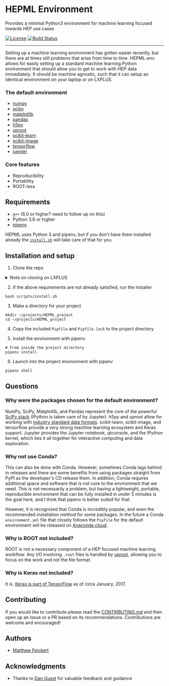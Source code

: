 # HEPML Environment

Provides a minimal Python3 environment for machine learning focused towards HEP use cases

[![License](https://img.shields.io/badge/License-BSD%203--Clause-blue.svg)](https://opensource.org/licenses/BSD-3-Clause)
[![Build Status](https://travis-ci.com/matthewfeickert/HEPML-env.svg?branch=master)](https://travis-ci.com/matthewfeickert/HEPML-env)

---

Setting up a machine learning environment has gotten easier recently, but there are at times still problems that arise from time to time. HEPML-env allows for easily setting up a standard machine learning Python environment that should allow you to get to work with HEP data immediately. It should be machine agnostic, such that it can setup an identical environment on your laptop or on LXPLUS.

### The default environment

- [numpy](https://github.com/numpy/numpy)
- [scipy](https://github.com/scipy/scipy)
- [matplotlib](https://github.com/matplotlib/matplotlib)
- [pandas](https://github.com/pandas-dev/pandas)
- [h5py](https://github.com/h5py/h5py)
- [uproot](https://github.com/scikit-hep/uproot)
- [scikit-learn](https://github.com/scikit-learn/scikit-learn)
- [scikit-image](https://github.com/scikit-image/scikit-image)
- [tensorflow](https://github.com/tensorflow/tensorflow)
- [jupyter](https://github.com/jupyter)


### Core features
- Reproducibility
- Portability
- ROOT-less

## Requirements

- `g++` (6.0 or higher? need to follow up on this)
- Python 3.6 or higher
- [pipenv](https://docs.pipenv.org/)

HEPML uses Python 3 and pipenv, but if you don't have them installed already the [`install.sh`](https://github.com/matthewfeickert/HEPML-env/blob/master/scripts/install.sh) will take care of that for you.

## Installation and setup

1. Clone the repo

<details>
 <summary>Note on cloning on LXPLUS</summary>

When trying to use SSH with GitHub on LXPLUS it is important to make sure that your `~/.ssh/config` is properly configured. It may need to contain something along the lines of

```
Host github.com
    IdentityFile ~/.ssh/id_rsa-github
    IdentitiesOnly yes
```

</details>


2. If the above requirements are not already satisfied, run the installer

```
bash scripts/install.sh
```

3. Make a directory for your project

```
mkdir ~/projects/HEPML_project
cd ~/projects/HEPML_project
```

4. Copy the included `Pipfile` and `Pipfile.lock` to the project directory

5. Install the environment with pipenv

```
# From inside the project directory
pipenv install
```

6. Launch into the project environment with pipenv

```
pipenv shell
```

## Questions

### Why were the packages chosen for the default environment?

NumPy, SciPy, Matplotlib, and Pandas represent the core of the powerful [SciPy stack](https://www.scipy.org/) (IPython is taken care of by Jupyter). h5py and uproot allow for working with [industry standard data formats](https://support.hdfgroup.org/HDF5/). scikit-learn, scikit-image, and tensorflow provide a very strong machine learning ecosystem and Keras support. Jupyter provides the Jupyter notebook, qtconsole, and the IPython kernel, which ties it all together for interactive computing and data exploration.

### Why not use Conda?

This can also be done with Conda. However, sometimes Conda lags behind in releases and there are some benefits from using packages straight from PyPI as the developer's CD release them. In addition, Conda requires additional space and software that is not core to the environment that we need. This is not necessarily a problem, but having a lightweight, portable, reproducible environment that can be fully installed in under 5 minutes is the goal here, and I think that pipenv is better suited for that.

However, it is recognized that Conda is incredibly popular, and even the recommended installation method for some packages. In the future a Conda `environment.yml` file that closely follows the `Pipfile` for the default environment will be released on [Anaconda cloud](https://anaconda.org/).

### Why is ROOT not included?

ROOT is not a necessary component of a HEP focused machine learning workflow. Any I/O involving `.root` files is handled by [uproot](https://github.com/scikit-hep/uproot), allowing you to focus on the work and not the file format.

### Why is Keras not included?

It is. [Keras is part of TensorFlow](https://www.tensorflow.org/api_docs/python/tf/keras) as of circa January, 2017.

## Contributing

If you would like to contribute please read the [CONTRIBUTING.md](https://github.com/matthewfeickert/HEPML-installer/blob/master/CONTRIBUTING.md) and then open up an Issue or a PR based on its recommendations. Contributions are welcome and encouraged!

## Authors

- [Matthew Feickert](http://www.matthewfeickert.com/)

## Acknowledgments

- Thanks to [Dan Guest](https://github.com/dguest) for valuable feedback and guidance
